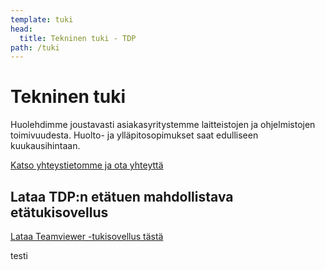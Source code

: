 ```yaml
---
template: tuki
head:
  title: Tekninen tuki - TDP
path: /tuki
---
```


# Tekninen tuki

Huolehdimme joustavasti asiakasyritystemme laitteistojen ja ohjelmistojen toimivuudesta. Huolto- ja ylläpitosopimukset saat edulliseen kuukausihintaan.

<a href="<%- linkTo('/yritys/') %>">Katso yhteystietomme ja ota yhteyttä</a>

## Lataa TDP:n etätuen mahdollistava etätukisovellus

<a href="https://get.teamviewer.com/vcgecef" class="btn btn-large btn-primary">Lataa  Teamviewer -tukisovellus tästä</a>

testi





